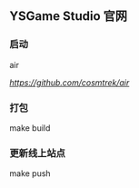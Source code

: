 ## YSGame Studio 官网

### 启动
air

*https://github.com/cosmtrek/air*

### 打包
make build

### 更新线上站点
make push